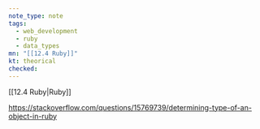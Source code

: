 ```yaml
---
note_type: note
tags:
  - web_development
  - ruby
  - data_types
mn: "[[12.4 Ruby]]"
kt: theorical
checked: 
---
```

[[12.4 Ruby|Ruby]]


https://stackoverflow.com/questions/15769739/determining-type-of-an-object-in-ruby